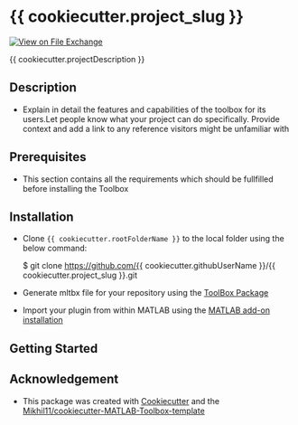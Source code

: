 # {{ cookiecutter.project_slug }}

[![View <File Exchange Title> on File Exchange](https://www.mathworks.com/matlabcentral/images/matlab-file-exchange.svg)](https://www.mathworks.com/matlabcentral/fileexchange/####-file-exchange-title) 

{{ cookiecutter.projectDescription }}

## Description
* Explain in detail the features and capabilities of the toolbox for its users.Let people know what your project can do specifically. Provide context and add a link to any reference visitors might be unfamiliar with

## Prerequisites
* This section contains all the requirements which should be fullfilled before installing the Toolbox

## Installation
* Clone `{{ cookiecutter.rootFolderName }}` to the local folder using the below command:

    $ git clone https://github.com/{{ cookiecutter.githubUserName }}/{{ cookiecutter.project_slug }}.git
    
* Generate mltbx file for your repository using the [ToolBox Package][5]
* Import your plugin from within MATLAB using the [MATLAB add-on installation][4]


## Getting Started


## Acknowledgement
* This package was created with [Cookiecutter](https://github.com/cookiecutter) and the [Mikhil11/cookiecutter-MATLAB-Toolbox-template](https://github.com/Mikhil11/cookiecutter-MATLAB-Toolbox-template)

[4]: https://in.mathworks.com/help/matlab/ref/matlab.addons.install.html
[5]: https://in.mathworks.com/help/matlab/matlab_prog/create-and-share-custom-matlab-toolboxes.html
